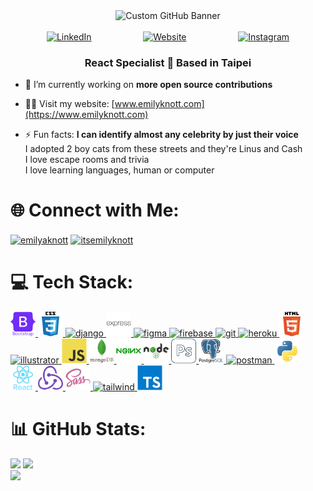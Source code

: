 <div align="center"><img src="https://github.com/user-attachments/assets/6eee2c09-eb60-4ba7-bd5b-1cd2cf9cfe53" alt="Custom GitHub Banner" /></div>
<br />
<div align="center" display="flex">  
<a href="https://www.linkedin.com/in/emilyaknott/"><img src="https://img.shields.io/badge/LinkedIn-Connect-0077B5?labelColor=0b132b&style=flat&logo=LinkedIn&logoColor=white&link=https://www.linkedin.com/in/emilyaknott/" alt="LinkedIn" width="200" /></a>  
 &nbsp;  
 &nbsp;  
 &nbsp;  
 &nbsp;  
 &nbsp;  
 &nbsp;  
 &nbsp;  
 &nbsp;  
 &nbsp;  
 &nbsp;  
<a href="https://www.emilyknott.com/"><img src="https://img.shields.io/badge/Website-Visit-c8b8db?labelColor=0b132b&style=flat&logo=React&logoColor=white&link=https://www.emilyknott.com/" alt="Website" width="200" /></a> 
 &nbsp;  
 &nbsp;  
 &nbsp;  
 &nbsp;  
 &nbsp;  
 &nbsp;  
 &nbsp;  
 &nbsp;  
 &nbsp;  
 &nbsp;  
<a href="https://www.instagram.com/itsemilyknott/"><img src="https://img.shields.io/badge/Instagram-Connect-d62976?labelColor=0b132b&style=flat&logo=Instagram&logoColor=white&link=https://www.instagram.com/itsemilyknott/" alt="Instagram" width="200" /></a> 
</div>
<h3 align="center">React Specialist 🫧 Based in Taipei</h3>

- 🔭 I’m currently working on **more open source contributions**

- 👨‍💻 Visit my website: [www.emilyknott.com](https://www.emilyknott.com)

- ⚡ Fun facts:
  **I can identify almost any celebrity by just their voice**  
  I adopted 2 boy cats from these streets and they're Linus and Cash  
  I love escape rooms and trivia  
  I love learning languages, human or computer  

# 🌐 Connect with Me:
<p align="left">
<a href="https://linkedin.com/in/emilyaknott" target="blank"><img align="center" src="https://raw.githubusercontent.com/rahuldkjain/github-profile-readme-generator/master/src/images/icons/Social/linked-in-alt.svg" alt="emilyaknott" height="30" width="40" /></a>
<a href="https://instagram.com/itsemilyknott" target="blank"><img align="center" src="https://raw.githubusercontent.com/rahuldkjain/github-profile-readme-generator/master/src/images/icons/Social/instagram.svg" alt="itsemilyknott" height="30" width="40" /></a>
</p>

# 💻 Tech Stack:
<p align="left"> <a href="https://getbootstrap.com" target="_blank" rel="noreferrer"> <img src="https://raw.githubusercontent.com/devicons/devicon/master/icons/bootstrap/bootstrap-plain-wordmark.svg" alt="bootstrap" width="40" height="40"/> </a> <a href="https://www.w3schools.com/css/" target="_blank" rel="noreferrer"> <img src="https://raw.githubusercontent.com/devicons/devicon/master/icons/css3/css3-original-wordmark.svg" alt="css3" width="40" height="40"/> </a> <a href="https://www.djangoproject.com/" target="_blank" rel="noreferrer"> <img src="https://cdn.worldvectorlogo.com/logos/django.svg" alt="django" width="40" height="40"/> </a> <a href="https://expressjs.com" target="_blank" rel="noreferrer"> <img src="https://raw.githubusercontent.com/devicons/devicon/master/icons/express/express-original-wordmark.svg" alt="express" width="40" height="40"/> </a> <a href="https://www.figma.com/" target="_blank" rel="noreferrer"> <img src="https://www.vectorlogo.zone/logos/figma/figma-icon.svg" alt="figma" width="40" height="40"/> </a> <a href="https://firebase.google.com/" target="_blank" rel="noreferrer"> <img src="https://www.vectorlogo.zone/logos/firebase/firebase-icon.svg" alt="firebase" width="40" height="40"/> </a> <a href="https://git-scm.com/" target="_blank" rel="noreferrer"> <img src="https://www.vectorlogo.zone/logos/git-scm/git-scm-icon.svg" alt="git" width="40" height="40"/> </a> <a href="https://heroku.com" target="_blank" rel="noreferrer"> <img src="https://www.vectorlogo.zone/logos/heroku/heroku-icon.svg" alt="heroku" width="40" height="40"/> </a> <a href="https://www.w3.org/html/" target="_blank" rel="noreferrer"> <img src="https://raw.githubusercontent.com/devicons/devicon/master/icons/html5/html5-original-wordmark.svg" alt="html5" width="40" height="40"/> </a> <a href="https://www.adobe.com/in/products/illustrator.html" target="_blank" rel="noreferrer"> <img src="https://www.vectorlogo.zone/logos/adobe_illustrator/adobe_illustrator-icon.svg" alt="illustrator" width="40" height="40"/> </a> <a href="https://developer.mozilla.org/en-US/docs/Web/JavaScript" target="_blank" rel="noreferrer"> <img src="https://raw.githubusercontent.com/devicons/devicon/master/icons/javascript/javascript-original.svg" alt="javascript" width="40" height="40"/> </a> <a href="https://www.mongodb.com/" target="_blank" rel="noreferrer"> <img src="https://raw.githubusercontent.com/devicons/devicon/master/icons/mongodb/mongodb-original-wordmark.svg" alt="mongodb" width="40" height="40"/> </a> <a href="https://www.nginx.com" target="_blank" rel="noreferrer"> <img src="https://raw.githubusercontent.com/devicons/devicon/master/icons/nginx/nginx-original.svg" alt="nginx" width="40" height="40"/> </a> <a href="https://nodejs.org" target="_blank" rel="noreferrer"> <img src="https://raw.githubusercontent.com/devicons/devicon/master/icons/nodejs/nodejs-original-wordmark.svg" alt="nodejs" width="40" height="40"/> </a> <a href="https://www.photoshop.com/en" target="_blank" rel="noreferrer"> <img src="https://raw.githubusercontent.com/devicons/devicon/master/icons/photoshop/photoshop-line.svg" alt="photoshop" width="40" height="40"/> </a> <a href="https://www.postgresql.org" target="_blank" rel="noreferrer"> <img src="https://raw.githubusercontent.com/devicons/devicon/master/icons/postgresql/postgresql-original-wordmark.svg" alt="postgresql" width="40" height="40"/> </a> <a href="https://postman.com" target="_blank" rel="noreferrer"> <img src="https://www.vectorlogo.zone/logos/getpostman/getpostman-icon.svg" alt="postman" width="40" height="40"/> </a> <a href="https://www.python.org" target="_blank" rel="noreferrer"> <img src="https://raw.githubusercontent.com/devicons/devicon/master/icons/python/python-original.svg" alt="python" width="40" height="40"/> </a> <a href="https://reactjs.org/" target="_blank" rel="noreferrer"> <img src="https://raw.githubusercontent.com/devicons/devicon/master/icons/react/react-original-wordmark.svg" alt="react" width="40" height="40"/> </a> <a href="https://redux.js.org" target="_blank" rel="noreferrer"> <img src="https://raw.githubusercontent.com/devicons/devicon/master/icons/redux/redux-original.svg" alt="redux" width="40" height="40"/> </a> <a href="https://sass-lang.com" target="_blank" rel="noreferrer"> <img src="https://raw.githubusercontent.com/devicons/devicon/master/icons/sass/sass-original.svg" alt="sass" width="40" height="40"/> </a> <a href="https://tailwindcss.com/" target="_blank" rel="noreferrer"> <img src="https://www.vectorlogo.zone/logos/tailwindcss/tailwindcss-icon.svg" alt="tailwind" width="40" height="40"/> </a> <a href="https://www.typescriptlang.org/" target="_blank" rel="noreferrer"> <img src="https://raw.githubusercontent.com/devicons/devicon/master/icons/typescript/typescript-original.svg" alt="typescript" width="40" height="40"/> </a> </p>

# 📊 GitHub Stats:
![](https://github-readme-stats.vercel.app/api/top-langs/?username=eaknott&theme=nightowl&hide_border=false&include_all_commits=false&count_private=false&layout=compact)
![](https://github-readme-stats.vercel.app/api?username=eaknott&theme=nightowl&hide_border=false&include_all_commits=false&count_private=false)<br/>
![](https://github-readme-streak-stats.herokuapp.com/?user=eaknott&theme=nightowl&hide_border=false)<br/>

<!-- Proudly created with GPRM ( https://gprm.itsvg.in ) -->
